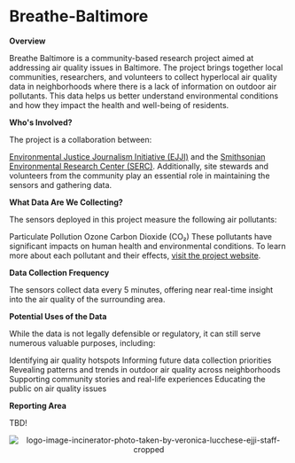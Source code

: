 # Breathe-Baltimore

**Overview**

Breathe Baltimore is a community-based research project aimed at addressing air quality issues in Baltimore. The project brings together local communities, researchers, and volunteers to collect hyperlocal air quality data in neighborhoods where there is a lack of information on outdoor air pollutants. This data helps us better understand environmental conditions and how they impact the health and well-being of residents.

**Who's Involved?**

The project is a collaboration between:

[Environmental Justice Journalism Initiative (EJJI)](https://www.ejji.org) and the [Smithsonian Environmental Research Center (SERC)](https://serc.si.edu).
Additionally, site stewards and volunteers from the community play an essential role in maintaining the sensors and gathering data.

**What Data Are We Collecting?**

The sensors deployed in this project measure the following air pollutants:

Particulate Pollution
Ozone
Carbon Dioxide (CO₂)
These pollutants have significant impacts on human health and environmental conditions. To learn more about each pollutant and their effects, [visit the project website](https://www.ejji.org/air-quality-monitoring-in-baltimore).

**Data Collection Frequency**

The sensors collect data every 5 minutes, offering near real-time insight into the air quality of the surrounding area.


**Potential Uses of the Data**

While the data is not legally defensible or regulatory, it can still serve numerous valuable purposes, including:

Identifying air quality hotspots
Informing future data collection priorities
Revealing patterns and trends in outdoor air quality across neighborhoods
Supporting community stories and real-life experiences
Educating the public on air quality issues

**Reporting Area**

TBD!

<p align="center">
  <img src="https://github.com/user-attachments/assets/7f13b759-7b01-4b12-8274-db9823169a40" alt="logo-image-incinerator-photo-taken-by-veronica-lucchese-ejji-staff-cropped">
</p>



